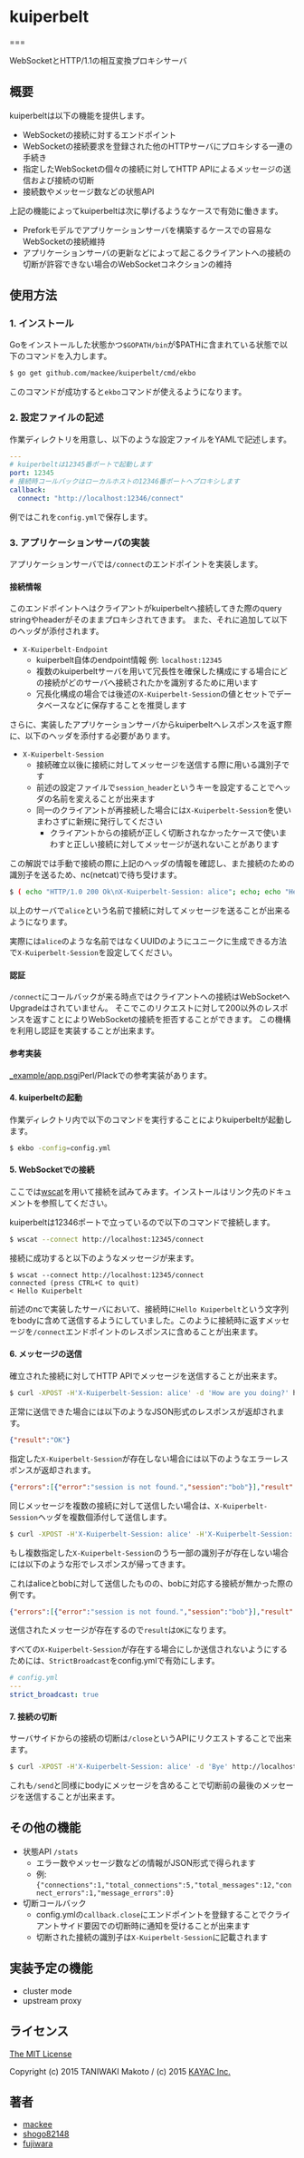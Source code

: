 # kuiperbelt
===

WebSocketとHTTP/1.1の相互変換プロキシサーバ

## 概要

kuiperbeltは以下の機能を提供します。

* WebSocketの接続に対するエンドポイント
* WebSocketの接続要求を登録された他のHTTPサーバにプロキシする一連の手続き
* 指定したWebSocketの個々の接続に対してHTTP APIによるメッセージの送信および接続の切断
* 接続数やメッセージ数などの状態API

上記の機能によってkuiperbeltは次に挙げるようなケースで有効に働きます。

* Preforkモデルでアプリケーションサーバを構築するケースでの容易なWebSocketの接続維持
* アプリケーションサーバの更新などによって起こるクライアントへの接続の切断が許容できない場合のWebSocketコネクションの維持

## 使用方法

### 1. インストール

Goをインストールした状態かつ`$GOPATH/bin`が$PATHに含まれている状態で以下のコマンドを入力します。

```sh
$ go get github.com/mackee/kuiperbelt/cmd/ekbo
```

このコマンドが成功すると`ekbo`コマンドが使えるようになります。

### 2. 設定ファイルの記述

作業ディレクトリを用意し、以下のような設定ファイルをYAMLで記述します。

```yaml
---
# kuiperbeltは12345番ポートで起動します
port: 12345
# 接続時コールバックはローカルホストの12346番ポートへプロキシします
callback:
  connect: "http://localhost:12346/connect"
```

例ではこれを`config.yml`で保存します。

### 3. アプリケーションサーバの実装

アプリケーションサーバでは`/connect`のエンドポイントを実装します。

#### 接続情報

このエンドポイントへはクライアントがkuiperbeltへ接続してきた際のquery stringやheaderがそのままプロキシされてきます。
また、それに追加して以下のヘッダが添付されます。

* `X-Kuiperbelt-Endpoint`
  * kuiperbelt自体のendpoint情報 例: `localhost:12345`
  * 複数のkuiperbeltサーバを用いて冗長性を確保した構成にする場合にどの接続がどのサーバへ接続されたかを識別するために用います
  * 冗長化構成の場合では後述の`X-Kuiperbelt-Session`の値とセットでデータベースなどに保存することを推奨します

さらに、実装したアプリケーションサーバからkuiperbeltへレスポンスを返す際に、以下のヘッダを添付する必要があります。

* `X-Kuiperbelt-Session`
  * 接続確立以後に接続に対してメッセージを送信する際に用いる識別子です
  * 前述の設定ファイルで`session_header`というキーを設定することでヘッダの名前を変えることが出来ます
  * 同一のクライアントが再接続した場合には`X-Kuiperbelt-Session`を使いまわさずに新規に発行してください
    * クライアントからの接続が正しく切断されなかったケースで使いまわすと正しい接続に対してメッセージが送れないことがあります

この解説では手動で接続の際に上記のヘッダの情報を確認し、また接続のための識別子を送るため、nc(netcat)で待ち受けます。

```sh
$ ( echo "HTTP/1.0 200 Ok\nX-Kuiperbelt-Session: alice"; echo; echo "Hello Kuiperbelt" ) | nc -l 12346
```

以上のサーバで`alice`という名前で接続に対してメッセージを送ることが出来るようになります。

実際には`alice`のような名前ではなくUUIDのようにユニークに生成できる方法で`X-Kuiperbelt-Session`を設定してください。

#### 認証

`/connect`にコールバックが来る時点ではクライアントへの接続はWebSocketへUpgradeはされていません。
そこでこのリクエストに対して200以外のレスポンスを返すことによりWebSocketの接続を拒否することができます。
この機構を利用し認証を実装することが出来ます。

#### 参考実装

[_example/app.psgi](https://github.com/mackee/kuiperbelt/blob/master/_example/app.psgi)Perl/Plackでの参考実装があります。

#### 4. kuiperbeltの起動

作業ディレクトリ内で以下のコマンドを実行することによりkuiperbeltが起動します。

```sh
$ ekbo -config=config.yml
```

#### 5. WebSocketでの接続

ここでは[wscat](https://github.com/websockets/wscat)を用いて接続を試みてみます。インストールはリンク先のドキュメントを参照してください。

kuiperbeltは12346ポートで立っているので以下のコマンドで接続します。

```sh
$ wscat --connect http://localhost:12345/connect
```

接続に成功すると以下のようなメッセージが来ます。

```
$ wscat --connect http://localhost:12345/connect
connected (press CTRL+C to quit)
< Hello Kuiperbelt
```

前述のncで実装したサーバにおいて、接続時に`Hello Kuiperbelt`という文字列をbodyに含めて送信するようにしていました。このように接続時に返すメッセージを`/connect`エンドポイントのレスポンスに含めることが出来ます。

#### 6. メッセージの送信

確立された接続に対してHTTP APIでメッセージを送信することが出来ます。

```sh
$ curl -XPOST -H'X-Kuiperbelt-Session: alice' -d 'How are you doing?' http://localhost:12345/send
```

正常に送信できた場合には以下のようなJSON形式のレスポンスが返却されます。
```json
{"result":"OK"}
```

指定した`X-Kuiperbelt-Session`が存在しない場合には以下のようなエラーレスポンスが返却されます。
```json
{"errors":[{"error":"session is not found.","session":"bob"}],"result":"NG"}
```

同じメッセージを複数の接続に対して送信したい場合は、`X-Kuiperbelt-Session`ヘッダを複数個添付して送信します。

```sh
$ curl -XPOST -H'X-Kuiperbelt-Session: alice' -H'X-Kuiperbelt-Session: bob' -d 'How are you doing?' http://localhost:12345/send
```

もし複数指定した`X-Kuiperbelt-Session`のうち一部の識別子が存在しない場合には以下のような形でレスポンスが帰ってきます。

これはaliceとbobに対して送信したものの、bobに対応する接続が無かった際の例です。

```json
{"errors":[{"error":"session is not found.","session":"bob"}],"result":"OK"}
```

送信されたメッセージが存在するので`result`は`OK`になります。

すべての`X-Kuiperbelt-Session`が存在する場合にしか送信されないようにするためには、`StrictBroadcast`をconfig.ymlで有効にします。

```yaml
# config.yml
---
strict_broadcast: true
```

#### 7. 接続の切断

サーバサイドからの接続の切断は`/close`というAPIにリクエストすることで出来ます。

```sh
$ curl -XPOST -H'X-Kuiperbelt-Session: alice' -d 'Bye' http://localhost:12345/close
```

これも`/send`と同様にbodyにメッセージを含めることで切断前の最後のメッセージを送信することが出来ます。

## その他の機能

* 状態API `/stats`
  * エラー数やメッセージ数などの情報がJSON形式で得られます
  * 例: `{"connections":1,"total_connections":5,"total_messages":12,"connect_errors":1,"message_errors":0}`
* 切断コールバック
  * config.ymlの`callback.close`にエンドポイントを登録することでクライアントサイド要因での切断時に通知を受けることが出来ます
  * 切断された接続の識別子は`X-Kuiperbelt-Session`に記載されます

## 実装予定の機能

* cluster mode
* upstream proxy

## ライセンス

[The MIT License](https://github.com/mackee/kuiperbelt/blob/master/LICENCE)

Copyright (c) 2015 TANIWAKI Makoto / (c) 2015 [KAYAC Inc.](https://github.com/kayac)

## 著者

* [mackee](https://github.com/mackee)
* [shogo82148](https://github.com/shogo82148)
* [fujiwara](https://github.com/fujiwara)
